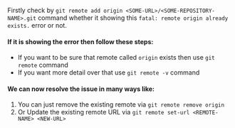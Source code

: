 Firstly check by `git remote add origin <SOME-URL>/<SOME-REPOSITORY-NAME>.git` command whether it showing this `fatal: remote origin already exists.` error or not.

#### If it is showing the error then follow these steps:
- If you want to be sure that remote called `origin` exists then use `git remote` command
- If you want more detail over that use `git remote -v` command
#### We can now resolve the issue in many ways like:
1. You can just remove the existing remote via `git remote remove origin`
2. Or Update the existing remote URL via `git remote set-url <REMOTE-NAME> <NEW-URL>`
